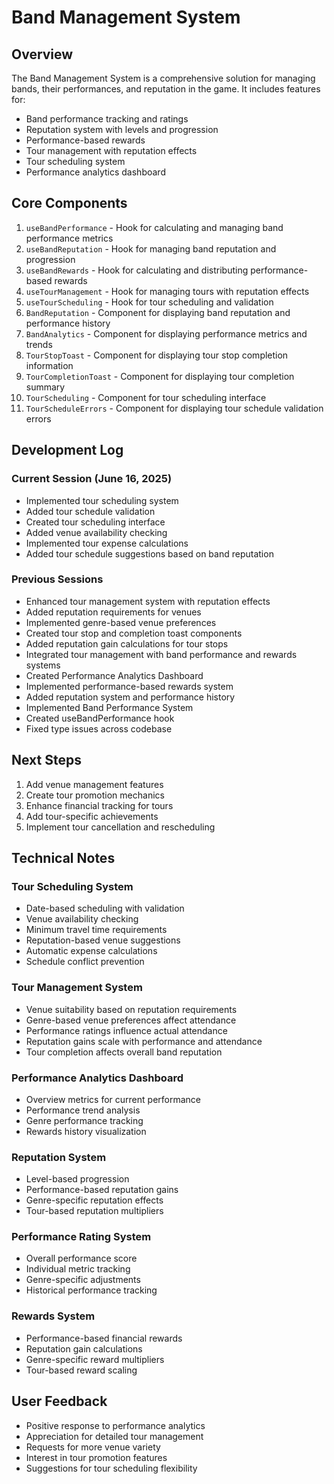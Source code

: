 # Band Management System

## Overview
The Band Management System is a comprehensive solution for managing bands, their performances, and reputation in the game. It includes features for:
- Band performance tracking and ratings
- Reputation system with levels and progression
- Performance-based rewards
- Tour management with reputation effects
- Tour scheduling system
- Performance analytics dashboard

## Core Components
1. `useBandPerformance` - Hook for calculating and managing band performance metrics
2. `useBandReputation` - Hook for managing band reputation and progression
3. `useBandRewards` - Hook for calculating and distributing performance-based rewards
4. `useTourManagement` - Hook for managing tours with reputation effects
5. `useTourScheduling` - Hook for tour scheduling and validation
6. `BandReputation` - Component for displaying band reputation and performance history
7. `BandAnalytics` - Component for displaying performance metrics and trends
8. `TourStopToast` - Component for displaying tour stop completion information
9. `TourCompletionToast` - Component for displaying tour completion summary
10. `TourScheduling` - Component for tour scheduling interface
11. `TourScheduleErrors` - Component for displaying tour schedule validation errors

## Development Log

### Current Session (June 16, 2025)
- Implemented tour scheduling system
- Added tour schedule validation
- Created tour scheduling interface
- Added venue availability checking
- Implemented tour expense calculations
- Added tour schedule suggestions based on band reputation

### Previous Sessions
- Enhanced tour management system with reputation effects
- Added reputation requirements for venues
- Implemented genre-based venue preferences
- Created tour stop and completion toast components
- Added reputation gain calculations for tour stops
- Integrated tour management with band performance and rewards systems
- Created Performance Analytics Dashboard
- Implemented performance-based rewards system
- Added reputation system and performance history
- Implemented Band Performance System
- Created useBandPerformance hook
- Fixed type issues across codebase

## Next Steps
1. Add venue management features
2. Create tour promotion mechanics
3. Enhance financial tracking for tours
4. Add tour-specific achievements
5. Implement tour cancellation and rescheduling

## Technical Notes

### Tour Scheduling System
- Date-based scheduling with validation
- Venue availability checking
- Minimum travel time requirements
- Reputation-based venue suggestions
- Automatic expense calculations
- Schedule conflict prevention

### Tour Management System
- Venue suitability based on reputation requirements
- Genre-based venue preferences affect attendance
- Performance ratings influence actual attendance
- Reputation gains scale with performance and attendance
- Tour completion affects overall band reputation

### Performance Analytics Dashboard
- Overview metrics for current performance
- Performance trend analysis
- Genre performance tracking
- Rewards history visualization

### Reputation System
- Level-based progression
- Performance-based reputation gains
- Genre-specific reputation effects
- Tour-based reputation multipliers

### Performance Rating System
- Overall performance score
- Individual metric tracking
- Genre-specific adjustments
- Historical performance tracking

### Rewards System
- Performance-based financial rewards
- Reputation gain calculations
- Genre-specific reward multipliers
- Tour-based reward scaling

## User Feedback
- Positive response to performance analytics
- Appreciation for detailed tour management
- Requests for more venue variety
- Interest in tour promotion features
- Suggestions for tour scheduling flexibility 